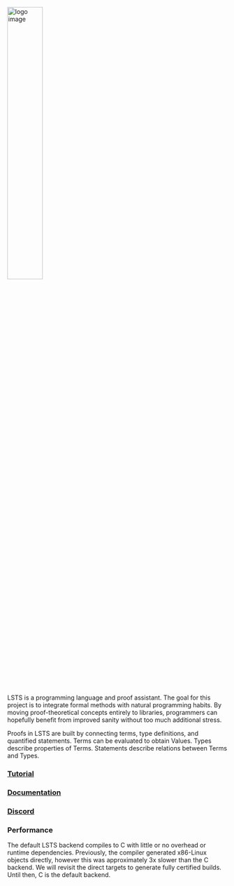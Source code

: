 <a href="https://andrew-johnson-4.github.io/lsts-tutorial/"><img src="https://repository-images.githubusercontent.com/404928261/4b75e965-a631-4489-a00a-d84b19a09eb9" alt="logo image" width=40%></a>

LSTS is a programming language and proof assistant.
The goal for this project is to integrate formal methods with natural programming habits.
By moving proof-theoretical concepts entirely to libraries,
programmers can hopefully benefit from improved sanity without too much additional stress.

Proofs in LSTS are built by connecting terms, type definitions, and quantified statements.
Terms can be evaluated to obtain Values.
Types describe properties of Terms.
Statements describe relations between Terms and Types.

### [Tutorial](https://github.com/andrew-johnson-4/LSTS/wiki)
### [Documentation](https://lambda-mountain-compiler-backend.github.io/lsts-language-reference/)
### [Discord](https://discord.gg/sW2ksPY9jj)

### Performance

The default LSTS backend compiles to C with little or no overhead or runtime dependencies.
Previously, the compiler generated x86-Linux objects directly, however this was approximately 3x slower than the C backend.
We will revisit the direct targets to generate fully certified builds.
Until then, C is the default backend.
